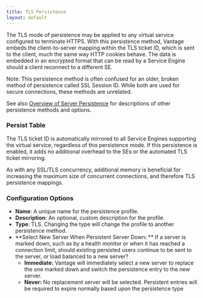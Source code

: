 ```yaml
---
title: TLS Persistence
layout: default
---
```

The TLS mode of persistence may be applied to any virtual service configured to terminate HTTPS. With this persistence method, Vantage embeds the client-to-server mapping within the TLS ticket ID, which is sent to the client, much the same way HTTP cookies behave. The data is embedded in an encrypted format that can be read by a Service Engine should a client reconnect to a different SE.

Note:  This persistence method is often confused for an older, broken method of persistence called SSL Session ID. While both are used for secure connections, these methods are unrelated.

See also <a href="/docs/latest/overview-of-server-persistence">Overview of Server Persistence</a> for descriptions of other persistence methods and options.

### Persist Table

The TLS ticket ID is automatically mirrored to all Service Engines supporting the virtual service, regardless of this persistence mode. If this persistence is enabled, it adds no additional overhead to the SEs or the automated TLS ticket mirroring.

As with any SSL/TLS concurrency, additional memory is beneficial for increasing the maximum size of concurrent connections, and therefore TLS persistence mappings.

### Configuration Options

* **Name**:  A unique name for the persistence profile.
* **Description**:  An optional, custom description for the profile.
* **Type**:  TLS.  Changing the type will change the profile to another persistence method.
* **Select New Server When Persistent Server Down: ** If a server is marked down, such as by a health monitor or when it has reached a connection limit, should existing persisted users continue to be sent to the server, or load balanced to a new server?  
    * **Immediate:**  Vantage will immediately select a new server to replace the one marked down and switch the persistence entry to the new server.
    * **Never:**  No replacement server will be selected. Persistent entries will be required to expire normally based upon the persistence type 